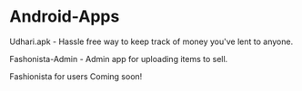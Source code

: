 # Android-Apps
Udhari.apk - Hassle free way to keep track of money you've lent to anyone.

Fashonista-Admin - Admin app for uploading items to sell.

Fashionista for users Coming soon!
